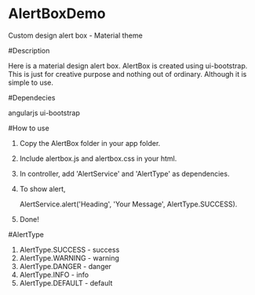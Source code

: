 # AlertBoxDemo
Custom design alert box - Material theme

#Description

Here is a material design alert box. AlertBox is created using ui-bootstrap. This is just for creative purpose and nothing out of ordinary.
Although it is simple to use.


#Dependecies

angularjs
ui-bootstrap

#How to use
1. Copy the AlertBox folder in your app folder.
2. Include alertbox.js and alertbox.css in your html.
3. In controller, add 'AlertService' and 'AlertType' as dependencies.
4. To show alert, 
      
      AlertService.alert('Heading', 'Your Message', AlertType.SUCCESS).
5. Done!


#AlertType

1. AlertType.SUCCESS  - success
2. AlertType.WARNING - warning
3. AlertType.DANGER - danger
4. AlertType.INFO - info
5. AlertType.DEFAULT - default





